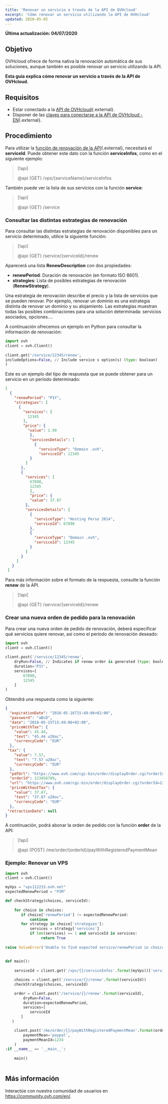```yaml
---
title: 'Renovar un servicio a través de la API de OVHcloud'
excerpt: 'Cómo renovar un servicio utilizando la API de OVHcloud'
updated: 2020-05-05
---
```


**Última actualización: 04/07/2020**


## Objetivo

OVHcloud ofrece de forma nativa la renovación automática de sus soluciones, aunque también es posible renovar un servicio utilizando la API.

**Esta guía explica cómo renovar un servicio a través de la API de OVHcloud.**

## Requisitos

- Estar conectado a la [API de OVHcloud](https://ca.api.ovh.com/){.external}.
- Disponer de las [claves para conectarse a la API de OVHcloud -EN](/pages/manage_and_operate/api/first-steps){.external}.

## Procedimiento

Para utilizar la [función de renovación de la API](https://ca.api.ovh.com/console/#/service/{serviceId}/renew#GET){.external}, necesitará el **serviceId**. Puede obtener este dato con la función **serviceInfos**, como en el siguiente ejemplo:

> [!api]
>
> @api {GET} /vps/{serviceName}/serviceInfos
>

También puede ver la lista de sus servicios con la función **service**:

> [!api]
>
> @api {GET} /service
>


### Consultar las distintas estrategias de renovación

Para consultar las distintas estrategias de renovación disponibles para un servicio determinado, utilice la siguiente función:

> [!api]
>
> @api {GET} /service/{serviceId}/renew
>


Aparecerá una lista **RenewDescription** con dos propiedades:
     
* **renewPeriod**: Duración de renovación (en formato ISO 8601).
* **strategies**: Lista de posibles estrategias de renovación (**RenewStrategy**).

Una estrategia de renovación describe el precio y la lista de servicios que se pueden renovar. Por ejemplo, renovar un dominio es una estrategia distinta de renovar un dominio y su alojamiento. Las estrategias muestran todas las posibles combinaciones para una solución determinada: servicios asociados, opciones....

A continuación ofrecemos un ejemplo en Python para consultar la información de renovación:
     
```python
import ovh
client = ovh.Client()
     
client.get('/service/12345/renew',
includeOptions=False, // Include service s option(s) (type: boolean)
)
```
     
Este es un ejemplo del tipo de respuesta que se puede obtener para un servicio en un período determinado:
     
```json
[
  {
    "renewPeriod": "P1Y",
    "strategies": [
      {
        "services": [
          12345
        ],
        "price": {
          "value": 1.99
           },
           "servicesDetails": [
             {
               "serviceType": "Domain .ovh",
               "serviceId": 12345
           }
         ]
       },
       {
         "services": [
           67890,
           12345
           ],
           "price": {
           "value": 37.87
         },
         "servicesDetails": [
           {
             "serviceType": "Hosting Perso 2014",
             "serviceId": 67890
           },
           {
             "serviceType": "Domain .ovh",
             "serviceId": 12345
           }
         ]
       }
     ]
   }
 ]
```

Para más información sobre el formato de la respuesta, consulte la función **renew** de la API.

> [!api]
>
> @api {GET} /service/{serviceId}/renew
>

 
### Crear una nueva orden de pedido para la renovación

Para crear una nueva orden de pedido de renovación, deberá especificar qué servicios quiere renovar, así como el período de renovación deseado:     
     
```python
import ovh
client = ovh.Client()
 
client.post('/service/12345/renew',
    dryRun=False, // Indicates if renew order is generated (type: boolean)
    duration='P1Y',
    services=[
        67890,
        12345
    ]
)
```

Obtendrá una respuesta como la siguiente:
     
```json
{
  "expirationDate": "2018-05-16T15:49:06+02:00",
  "password": "aBcD",
  "date": "2018-05-15T15:49:06+02:00",
  "priceWithTax": {
    "value": 45.44,
    "text": "45.44 u20ac",
    "currencyCode": "EUR"
  },
 "tax": {
    "value": 7.57,
    "text": "7.57 u20ac",
    "currencyCode": "EUR"
  },
  "pdfUrl": "https://www.ovh.com/cgi-bin/order/displayOrder.cgi?orderId=123456789&orderPassword=aBcD",
  "orderId": 123456789,
  "url": "https://www.ovh.com/cgi-bin/order/displayOrder.cgi?orderId=123456789&orderPassword=aBcD",
  "priceWithoutTax": {
    "value": 37.87,
    "text": "37.87 u20ac",
    "currencyCode": "EUR"
  },
 "retractionDate": null
}
```

A continuación, podrá abonar la orden de pedido con la función **order** de la API:

     
> [!api]
>
> @api {POST} /me/order/{orderId}/payWithRegisteredPaymentMean
>

### Ejemplo: Renovar un VPS

```python
import ovh
client = ovh.Client()

myVps = "vps112233.ovh.net"
expectedRenewPeriod = "P3M"

def checkStrategy(choices, serviceId):
     
    for choice in choices:
       if choice['renewPeriod'] != expectedRenewPeriod:
           continue
       for strategy in choice['strategies']:
           services = strategy['services']
           if len(services) == 1 and serviceId in services:
                return True
     
raise ValueError('Unable to find expected service/renewPeriod in choices')
     
     
def main():
     
    serviceId = client.get('/vps/{}/serviceInfos'.format(myVps))['serviceId']

    choices = client.get('/service/{}/renew'.format(serviceId))
    checkStrategy(choices, serviceId)

    order = client.post('/service/{}/renew'.format(serviceId),
        dryRun=False,
        duration=expectedRenewPeriod,
        services=[
           serviceId
       ]
   )

    client.post('/me/order/{}/payWithRegisteredPaymentMean'.format(order['orderId']),
        paymentMean='paypal',
        paymentMeanId=1234
    )
:if __name__ == '__main__':
 
    main()
 
```


## Más información

Interactúe con nuestra comunidad de usuarios en <https://community.ovh.com/en/>.
